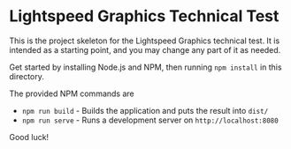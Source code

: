 # Lightspeed Graphics Technical Test

This is the project skeleton for the Lightspeed Graphics technical test. It is
intended as a starting point, and you may change any part of it as needed.

Get started by installing Node.js and NPM, then running `npm install` in this
directory.

The provided NPM commands are

- `npm run build` - Builds the application and puts the result into `dist/`
- `npm run serve` - Runs a development server on `http://localhost:8080`

Good luck!
